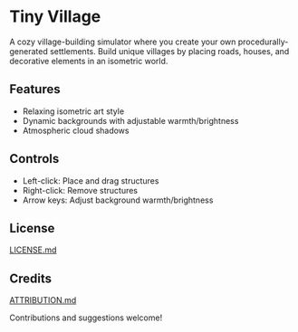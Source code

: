 # Tiny Village

A cozy village-building simulator where you create your own procedurally-generated settlements. Build unique villages by placing roads, houses, and decorative elements in an isometric world.

## Features
- Relaxing isometric art style
- Dynamic backgrounds with adjustable warmth/brightness
- Atmospheric cloud shadows

## Controls
- Left-click: Place and drag structures
- Right-click: Remove structures
- Arrow keys: Adjust background warmth/brightness

## License
[LICENSE.md](LICENSE.md)

## Credits
[ATTRIBUTION.md](tiny_village_project/addons/maaacks_menus_template/examples/ATTRIBUTION.md)

Contributions and suggestions welcome!